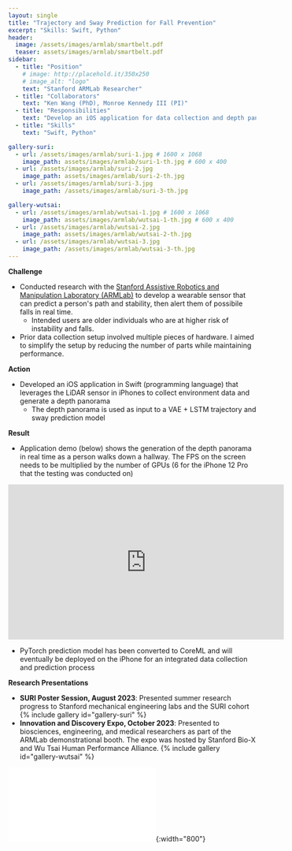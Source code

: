 ```yaml
---
layout: single
title: "Trajectory and Sway Prediction for Fall Prevention"
excerpt: "Skills: Swift, Python"
header:
  image: /assets/images/armlab/smartbelt.pdf
  teaser: assets/images/armlab/smartbelt.pdf
sidebar:
  - title: "Position"
    # image: http://placehold.it/350x250
    # image_alt: "logo"
    text: "Stanford ARMLab Researcher"
  - title: "Collaborators"
    text: "Ken Wang (PhD), Monroe Kennedy III (PI)"
  - title: "Responsibilities"
    text: "Develop an iOS application for data collection and depth panorama generation"
  - title: "Skills"
    text: "Swift, Python"

gallery-suri:
  - url: /assets/images/armlab/suri-1.jpg # 1600 x 1068
    image_path: assets/images/armlab/suri-1-th.jpg # 600 x 400
  - url: /assets/images/armlab/suri-2.jpg
    image_path: assets/images/armlab/suri-2-th.jpg
  - url: /assets/images/armlab/suri-3.jpg
    image_path: /assets/images/armlab/suri-3-th.jpg

gallery-wutsai:
  - url: /assets/images/armlab/wutsai-1.jpg # 1600 x 1068
    image_path: assets/images/armlab/wutsai-1-th.jpg # 600 x 400
  - url: /assets/images/armlab/wutsai-2.jpg
    image_path: assets/images/armlab/wutsai-2-th.jpg
  - url: /assets/images/armlab/wutsai-3.jpg
    image_path: /assets/images/armlab/wutsai-3-th.jpg
---
```


**Challenge**
* Conducted research with the [Stanford Assistive Robotics and Manipulation Laboratory (ARMLab)](https://arm.stanford.edu) to develop a wearable sensor that can predict a person's path and stability, then alert them of possibile falls in real time. 
  * Intended users are older individuals who are at higher risk of instability and falls.
* Prior data collection setup involved multiple pieces of hardware. I aimed to simplify the setup by reducing the number of parts while maintaining performance.
<!-- ![ARMLab Group Photo](/assets/images/armlab/armlab-group-2.jpg){:width="800"} -->

**Action**
<!-- * Selected to participate in the Department of Mechanical Engineering 2023 Stanford Undergraduate Research Institute (SURI) as 1 of 30 undegraduate students for a 10 week research internship -->
* Developed an iOS application in Swift (programming language) that leverages the LiDAR sensor in iPhones to collect environment data and generate a depth panorama 
  * The depth panorama is used as input to a VAE + LSTM trajectory and sway prediction model


**Result**
* Application demo (below) shows the generation of the depth panorama in real time as a person walks down a hallway. The FPS on the screen needs to be multiplied by the number of GPUs (6 for the iPhone 12 Pro that the testing was conducted on)

<iframe width="560" height="315" src="https://www.youtube-nocookie.com/embed/cSA3S8FV828?si=2mrDZ6AVUrMztgIU" title="YouTube video player" frameborder="0" allow="accelerometer; autoplay; clipboard-write; encrypted-media; gyroscope; picture-in-picture; web-share" allowfullscreen></iframe>

* PyTorch prediction model has been converted to CoreML and will eventually be deployed on the iPhone for an integrated data collection and prediction process

**Research Presentations**
* **SURI Poster Session, August 2023**: Presented summer research progress to Stanford mechanical engineering labs and the SURI cohort 
  {% include gallery id="gallery-suri" %}
* **Innovation and Discovery Expo, October 2023**: Presented to biosciences, engineering, and medical researchers as part of the ARMLab demonstrational booth. The expo was hosted by Stanford Bio-X and Wu Tsai Human Performance Alliance.
  {% include gallery id="gallery-wutsai" %}

![Research Poster](/assets/images/armlab/SURI_Poster.pdf){:width="800"}
